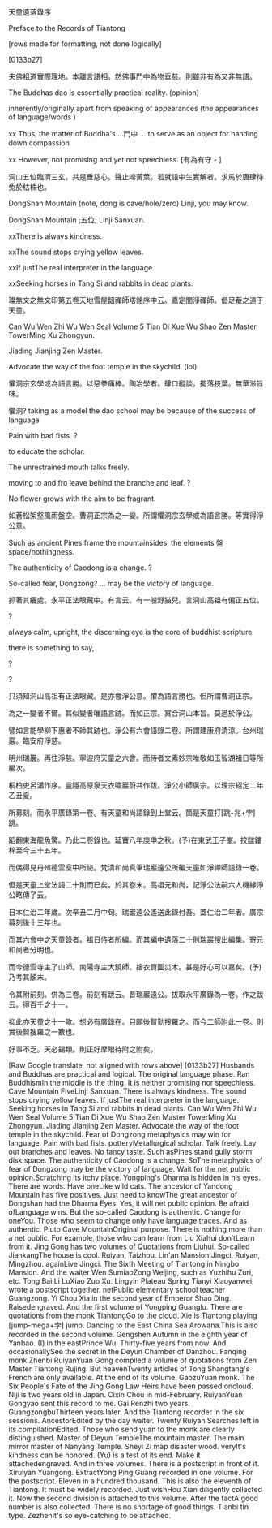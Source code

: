 天童遺落錄序

Preface to the Records of Tiantong

[rows made for formatting, not done logically]

[0133b27] 

夫佛祖道實際理地。本離言語相。然佛事門中為物垂慈。則雖非有為又非無語。

The Buddhas dao is essentially practical reality. (opinion)
  
inherently/originally apart from speaking of appearances (the appearances of language/words )

xx Thus, the matter of Buddha's ...門中 ... to serve as an object for handing down compassion 
  
xx However, not promising and yet not speechless. [有為有守 - ]


洞山五位臨濟三玄。共是垂慈心。聲止啼黃葉。若就語中生實解者。求馬於唐肆待兔於枯株也。

DongShan Mountain (note, dong is cave/hole/zero)
Linji, you may know.

DongShan Mountain ;五位; Linji Sanxuan. 
  
xxThere is always kindness. 
  
xxThe sound stops crying yellow leaves.

xxIf justThe real interpreter in the language. 

xxSeeking horses in Tang Si and rabbits in dead plants.



璨無文之無文印第五卷天地雪屋韶禪師塔銘序中云。嘉定間淨禪師。倡足菴之道于天童。

Can Wu Wen Zhi Wu Wen Seal Volume 5 Tian Di Xue Wu Shao Zen Master TowerMing Xu Zhongyun. 

Jiading Jianjing Zen Master. 

Advocate the way of the foot temple in the skychild. (lol)



懼洞宗玄學或為語言勝。以惡拳痛棒。陶冶學者。肆口縱談。擺落枝葉。無華滋旨味。

懼洞? taking as a model the dao school may be because of the success of language

Pain with bad fists. ?

to educate the scholar. 

The unrestrained mouth talks freely. 

moving to and fro leave behind the branche and leaf. ?

No flower grows with the aim to be fragrant. 


如蒼松架壑風雨盤空。曹洞正宗為之一變。所謂懼洞宗玄學或為語言勝。等實得淨公意。

Such as ancient Pines frame the mountainsides, the elements 盤 space/nothingness. 

The authenticity of Caodong is a change. ?

So-called fear, Dongzong? ...  may be the victory of language.




抓著其癢處。永平正法眼藏中。有言云。有一般野猫兒。言洞山高祖有偏正五位。

?

always calm, upright, the discerning eye is the core of buddhist scripture

there is something to say,

?

?

只須知洞山高祖有正法眼藏。是亦會淨公意。懼為語言勝也。但所謂曹洞正宗。


為之一變者不爾。其似變者唯語言跡。而如正宗。冥合洞山本旨。莫過於淨公。


譬如言能學柳下惠者不師其跡也。淨公有六會語錄二卷。所謂建康府清涼。台州瑞巖。臨安府淨慈。


明州瑞巖。再住淨慈。寧波府天童之六會。而侍者文素妙宗唯敬如玉智湖祖日等所編次。


桐柏吏呂瀟作序。靈隱高原泉天衣嘯巖蔚共作跋。淨公小師廣宗。以理宗紹定二年乙丑夏。


所募刻。而永平廣錄第一卷。有天童和尚語錄到上堂云。箇是天童打[跳-兆+孛]跳。


蹈翻東海龍魚驚。乃此二卷錄也。延寶八年庚申之秋。(予)在東武王子峯。挍讎鏤梓至今三十五年。


而偶得見丹州德雲室中所祕。梵清和尚真筆瑞巖遠公所編天童如淨禪師語錄一卷。


但是天童上堂法語二十則而已矣。於其卷末。高祖元和尚。記淨公法嗣六人機緣淨公略傳了云。


日本仁治二年歲。次辛丑二月中旬。瑞巖遠公遙送此錄付吾。蓋仁治二年者。廣宗募刻後十三年也。


而其六會中之天童錄者。祖日侍者所編。而其編中遺落二十則瑞巖搜出編集。寄元和尚者分明也。


而今德雲寺主了山師。南陽寺主大鏡師。捨衣資圖災木。甚是好心可以嘉矣。(予)乃考其顛末。


令其附前刻。併為三卷。前刻有跋云。昔瑞巖遠公。拔取永平廣錄為一卷。作之跋云。得百千之十一。


抑此亦天童之十一歟。想必有廣錄在。只願後賢勤搜羅之。而今二師附此一卷。則實後賢搜羅之一數也。


好事不乏。天必錫類。則正好摩眼待附之附矣。




[Raw Google translate, not aligned with rows above]
[0133b27] 
 Husbands and Buddhas are practical and logical. The original language phase. Ran BuddhismIn the middle is the thing. It is neither promising nor speechless. 
Cave Mountain FiveLinji Sanxuan. There is always kindness. The sound stops crying yellow leaves.
If justThe real interpreter in the language. Seeking horses in Tang Si and rabbits in dead plants.
Can Wu Wen Zhi Wu Wen Seal Volume 5 Tian Di Xue Wu Shao Zen Master TowerMing Xu Zhongyun. 
Jiading Jianjing Zen Master. Advocate the way of the foot temple in the skychild.
Fear of Dongzong metaphysics may win for language. Pain with bad fists. potteryMetallurgical scholar. 
Talk freely. Lay out branches and leaves. No fancy taste. Such asPines stand gully storm disk space. 
The authenticity of Caodong is a change. SoThe metaphysics of fear of Dongzong may be the victory of language. 
Wait for the net public opinion.Scratching its itchy place. Yongping's Dharma is hidden in his eyes. There are words. 
Have oneLike wild cats. The ancestor of Yandong Mountain has five positives. 
Just need to knowThe great ancestor of Dongshan had the Dharma Eyes. Yes, it will net public opinion. 
Be afraid ofLanguage wins. But the so-called Caodong is authentic. Change for oneYou. 
Those who seem to change only have language traces. And as authentic. Pluto Cave MountainOriginal purpose. 
There is nothing more than a net public. For example, those who can learn from Liu Xiahui don’tLearn from it.
Jing Gong has two volumes of Quotations from Liuhui. So-called JiankangThe house is cool. Ruiyan, Taizhou.
Lin'an Mansion Jingci. Ruiyan, Mingzhou. againLive Jingci. The Sixth Meeting of Tiantong in Ningbo Mansion.
And the waiter Wen SumiaoZong Weijing, such as Yuzhihu Zuri, etc. Tong Bai Li LuXiao Zuo Xu. 
Lingyin Plateau Spring Tianyi Xiaoyanwei wrote a postscript together. netPublic elementary school teacher Guangzong.
Yi Chou Xia in the second year of Emperor Shao Ding. Raisedengraved. And the first volume of Yongping Guanglu. 
There are quotations from the monk TiantongGo to the cloud. Xie is Tiantong playing [jump-mega+孛] jump. 
Dancing to the East China Sea Arowana.This is also recorded in the second volume. Gengshen Autumn in the eighth year of Yanbao. 
(I) in the eastPrince Wu. Thirty-five years from now. And occasionallySee the secret in the Deyun Chamber of Danzhou.
Fanqing monk Zhenbi RuiyanYuan Gong compiled a volume of quotations from Zen Master Tiantong Rujing.
But heavenTwenty articles of Tong Shangtang's French are only available. At the end of its volume.
GaozuYuan monk. The Six People's Fate of the Jing Gong Law Heirs have been passed oncloud. 
Niji is two years old in Japan. Cixin Chou in mid-February. RuiyanYuan Gongyao sent this record to me. 
Gai Renzhi two years. GuangzongbuThirteen years later. And the Tiantong recorder in the six sessions. 
AncestorEdited by the day waiter. Twenty Ruiyan Searches left in its compilationEdited. 
Those who send yuan to the monk are clearly distinguished. Master of Deyun TempleThe mountain master. 
The main mirror master of Nanyang Temple. Sheyi Zi map disaster wood. veryIt's kindness can be honored. 
(Yu) is a test of its end. Make it attachedengraved. And in three volumes. There is a postscript in front of it. 
Xiruiyan Yuangong. ExtractYong Ping Guang recorded in one volume. For the postscript. Eleven in a hundred thousand.
This is also the eleventh of Tiantong. It must be widely recorded. Just wishHou Xian diligently collected it. 
Now the second division is attached to this volume. After the factA good number is also collected. 
There is no shortage of good things. Tianbi tin type. ZezhenIt's so eye-catching to be attached.
